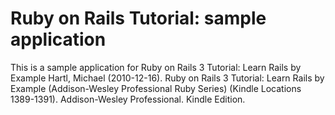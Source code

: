 # Ruby on Rails Tutorial: sample application

This is a sample application for Ruby on Rails 3 Tutorial: Learn Rails by Example
Hartl, Michael (2010-12-16). 
Ruby on Rails 3 Tutorial: Learn Rails by Example (Addison-Wesley Professional Ruby Series) 
(Kindle Locations 1389-1391). Addison-Wesley Professional. Kindle Edition. 